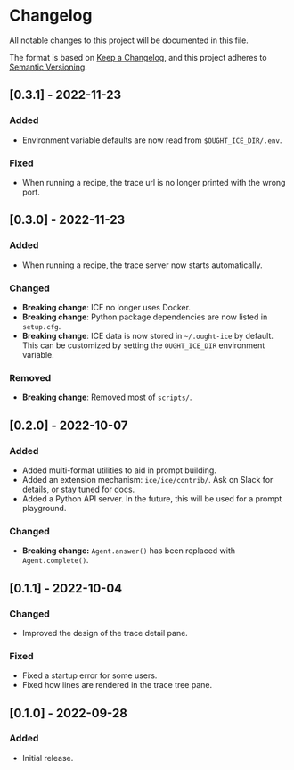 # Changelog

All notable changes to this project will be documented in this file.

The format is based on [Keep a Changelog](https://keepachangelog.com/en/1.0.0/),
and this project adheres to [Semantic Versioning](https://semver.org/spec/v2.0.0.html).

## [0.3.1] - 2022-11-23

### Added

- Environment variable defaults are now read from `$OUGHT_ICE_DIR/.env`.

### Fixed

- When running a recipe, the trace url is no longer printed with the wrong port.

## [0.3.0] - 2022-11-23

### Added

- When running a recipe, the trace server now starts automatically.

### Changed

- **Breaking change**: ICE no longer uses Docker.
- **Breaking change**: Python package dependencies are now listed in `setup.cfg`.
- **Breaking change**: ICE data is now stored in `~/.ought-ice` by default. This can be customized by setting the `OUGHT_ICE_DIR` environment variable.

### Removed

- **Breaking change**: Removed most of `scripts/`.

## [0.2.0] - 2022-10-07

### Added

- Added multi-format utilities to aid in prompt building.
- Added an extension mechanism: `ice/ice/contrib/`. Ask on Slack for details, or stay tuned for docs.
- Added a Python API server. In the future, this will be used for a prompt playground.

### Changed

- **Breaking change:** `Agent.answer()` has been replaced with `Agent.complete()`.

## [0.1.1] - 2022-10-04

### Changed

- Improved the design of the trace detail pane.

### Fixed

- Fixed a startup error for some users.
- Fixed how lines are rendered in the trace tree pane.

## [0.1.0] - 2022-09-28

### Added

- Initial release.
